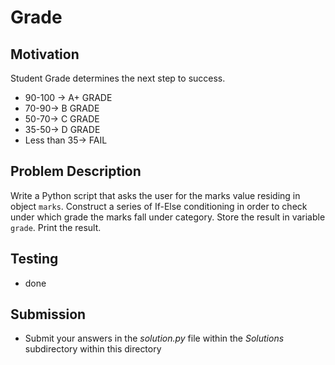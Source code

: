 # Grade

## Motivation
Student Grade determines the next step to success. 

+  90-100 ->  A+ GRADE
+ 70-90-> B GRADE
+ 50-70-> C GRADE
+ 35-50-> D GRADE
+ Less than 35-> FAIL 

## Problem Description
Write a Python script  that asks the user for the marks value residing in object `marks`.
Construct a series of If-Else conditioning in order to check under which grade the marks fall under category. 
Store the result in variable `grade`.
Print the result.

## Testing
* done

## Submission
* Submit your answers in the *solution.py* file within the *Solutions* subdirectory within this directory
